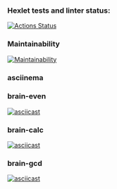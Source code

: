 ### Hexlet tests and linter status:
[![Actions Status](https://github.com/andre353/python-project-49/workflows/hexlet-check/badge.svg)](https://github.com/andre353/python-project-49/actions)
### Maintainability
[![Maintainability](https://api.codeclimate.com/v1/badges/12cbe4333a83657869fb/maintainability)](https://codeclimate.com/github/andre353/python-project-49/maintainability)
### asciinema
### brain-even
[![asciicast](https://asciinema.org/a/536594.svg)](https://asciinema.org/a/536594)
### brain-calc
[![asciicast](https://asciinema.org/a/AHLpki1ER7BV7bW4nDarasmDO.svg)](https://asciinema.org/a/AHLpki1ER7BV7bW4nDarasmDO)
### brain-gcd
[![asciicast](https://asciinema.org/a/IJijVkmGzzjqBXN1jeOe8SgVM.svg)](https://asciinema.org/a/IJijVkmGzzjqBXN1jeOe8SgVM)